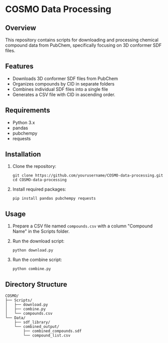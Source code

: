 # COSMO Data Processing

## Overview

This repository contains scripts for downloading and processing chemical compound data from PubChem, specifically focusing on 3D conformer SDF files.

## Features

- Downloads 3D conformer SDF files from PubChem
- Organizes compounds by CID in separate folders
- Combines individual SDF files into a single file
- Generates a CSV file with CID in ascending order.

## Requirements

- Python 3.x
- pandas
- pubchempy
- requests

## Installation

1. Clone the repository:

   ```
   git clone https://github.com/yourusername/COSMO-data-processing.git
   cd COSMO-data-processing
   ```

2. Install required packages:
   ```
   pip install pandas pubchempy requests
   ```

## Usage

1. Prepare a CSV file named `compounds.csv` with a column "Compound Name" in the Scripts folder.

2. Run the download script:

   ```
   python download.py
   ```

3. Run the combine script:
   ```
   python combine.py
   ```

## Directory Structure

```
COSMO/
├── Scripts/
│   ├── download.py
│   ├── combine.py
│   └── compounds.csv
└── Data/
    ├── sdf_library/
    └── combined_output/
        ├── combined_compounds.sdf
        └── compound_list.csv
```
